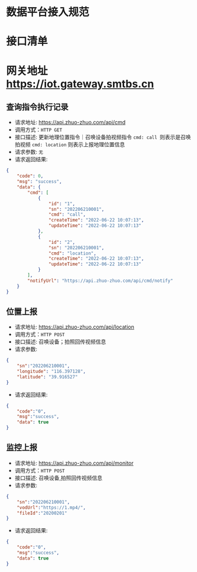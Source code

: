 # 数据平台接入规范
# 接口清单
# 网关地址 https://iot.gateway.smtbs.cn
## 查询指令执行记录
- 请求地址: https://api.zhuo-zhuo.com/api/cmd
- 调用方式：`HTTP GET`
- 接口描述: 更新地理位置指令｜召唤设备拍视频指令 
                   `cmd: call `则表示是召唤拍视频
                   `cmd: location` 则表示上报地理位置信息
- 请求参数: `无`
- 请求返回结果:
```json
{
    "code": 0,
    "msg": "success",
    "data": {
        "cmd": [
            {
                "id": "1",
                "sn": "202206210001",
                "cmd": "call",
                "createTime": "2022-06-22 10:07:13",
                "updateTime": "2022-06-22 10:07:13"
            },
            {
                "id": "2",
                "sn": "202206210001",
                "cmd": "location",
                "createTime": "2022-06-22 10:07:13",
                "updateTime": "2022-06-22 10:07:13"
            }
        ],
        "notifyUrl": "https://api.zhuo-zhuo.com/api/cmd/notify"
    }
}
```

## 位置上报
- 请求地址: https://api.zhuo-zhuo.com/api/location
- 调用方式：`HTTP POST`
- 接口描述: 召唤设备；拍照回传视频信息
- 请求参数:
```json
{
    "sn":"202206210001",
    "longitude": "116.397128",
    "latitude": "39.916527"
}
```
- 请求返回结果:
```json
{
    "code":"0",
    "msg":"success",
    "data": true
}
```

## 监控上报
- 请求地址: https://api.zhuo-zhuo.com/api/monitor
- 调用方式：`HTTP POST`
- 接口描述: 召唤设备,拍照回传视频信息
- 请求参数:
``` json
{
    "sn":"202206210001",
    "vodUrl":"https://1.mp4/",
    "fileId":"20200201"
}
```

- 请求返回结果:
```json
{
    "code":"0",
    "msg":"success",
    "data": true
}
```
